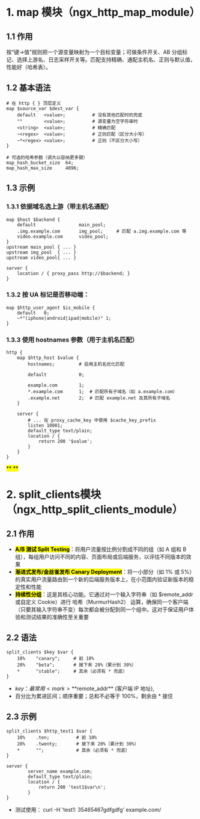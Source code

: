 # 1. map 模块（ngx_http_map_module）
## 1.1 作用
按“键→值”规则把一个源变量映射为一个目标变量；可做条件开关、AB 分组标记、选择上游名、日志采样开关等。匹配支持精确、通配主机名、正则与默认值，性能好（哈希表）。
## 1.2 基本语法

```nginx
# 在 http { } 顶层定义
map $source_var $dest_var {
    default   <value>;          # 没有其他匹配时的兜底
    ""        <value>;          # 源变量为空字符串时
    <string>  <value>;          # 精确匹配
    ~<regex>  <value>;          # 正则匹配（区分大小写）
    ~*<regex> <value>;          # 正则（不区分大小写）
}

# 可选的哈希参数（调大以容纳更多键）
map_hash_bucket_size  64;
map_hash_max_size     4096;
```

## 1.3 示例
### 1.3.1 依据域名选上游（带主机名通配）
```nginx
map $host $backend {
    default                main_pool;
    .img.example.com       img_pool;     # 匹配 a.img.example.com 等
    video.example.com      video_pool;
}
upstream main_pool { ... }
upstream img_pool  { ... }
upstream video_pool{ ... }

server {
    location / { proxy_pass http://$backend; }
}
```

### 1.3.2 按 UA 标记是否移动端：

```nginx
map $http_user_agent $is_mobile {
    default   0;
    ~*"(iphone|android|ipad|mobile)" 1;
}
```

### 1.3.3 使用 hostnames 参数（用于主机名匹配）

```nginx
http {
    map $http_host $value {
        hostnames;         # 启用主机名优化匹配

        default            0;

        example.com        1;
        *.example.com      1;  # 匹配所有子域名（如 a.example.com）
        .example.net       2;  # 匹配 example.net 及其所有子域名
    }
    
    server {
        # ... 在 proxy_cache_key 中使用 $cache_key_prefix
        listen 10001;
        default_type text/plain;
        location / {
            return 200 '$value';
        }
    }
}
```

<mark>** **</mark>

# 2. split_clients模块（ngx_http_split_clients_module）
## 2.1 作用
- <mark>**A/B 测试 Split Testing**</mark>：将用户流量按比例分割成不同的组（如 A 组和 B 组），每组用户访问不同的内容、页面布局或后端服务，以评估不同版本的效果
- <mark>**渐进式发布/金丝雀发布 Canary Deployment**</mark>：将一小部分（如 1% 或 5%）的真实用户流量路由到一个新的后端服务版本上，在小范围内验证新版本的稳定性和性能
- <mark>**持续性分组**</mark>：这是其核心功能。它通过对一个输入字符串（如 $remote_addr 或自定义 Cookie）进行 哈希（MurmurHash2） 运算，确保同一个客户端（只要其输入字符串不变）每次都会被分配到同一个组中。这对于保证用户体验和测试结果的准确性至关重要

## 2.2 语法

```nginx
split_clients $key $var {
    10%    "canary";     # 前 10%
    20%    "beta";       # 接下来 20%（累计到 30%）
    *      "stable";     # 其余（必须有 * 兜底）
}
```

- $key：最常用<mark>**$remote_addr**</mark> (客户端 IP 地址),
- 百分比为累进区间；顺序重要；总和不必等于 100%，剩余由 * 接住

## 2.3 示例
```nginx
split_clients $http_test1 $var {
    10%    .ten;          # 前 10%
    20%    .twenty;       # 接下来 20%（累计到 30%）
    *      "";            # 其余（必须有 * 兜底）
}

server {
        server_name example.com;
        default_type text/plain;
        location / {
            return 200 'test1$var\n';
        }
} 
```
- 测试使用： curl -H 'test1: 35465467gdfgdfg' example.com/
